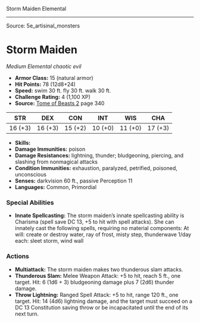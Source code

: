 <MonsterName/>Storm Maiden</MonsterName>
<CreatureType/>Elemental</CreatureType>



---

Source: 5e_artisinal_monsters

# Storm Maiden

*Medium* *Elemental* *chaotic evil*

- **Armor Class:** 15 (natural armor)
- **Hit Points:** 78 (12d8+24)
- **Speed:** swim 30 ft. fly 30 ft. walk 30 ft.
- **Challenge Rating:** 4 (1,100 XP)
- **Source:** [Tome of Beasts 2](https://koboldpress.com/kpstore/product/tome-of-beasts-2-for-5th-edition) page 340

| STR | DEX | CON | INT | WIS | CHA |
| --- | --- | --- | --- | --- | --- |
| 16 (+3) | 16 (+3) | 15 (+2) | 10 (+0) | 11 (+0) | 17 (+3) |

- **Skills:** 
- **Damage Immunities:** poison
- **Damage Resistances:** lightning, thunder; bludgeoning, piercing, and slashing from nonmagical attacks
- **Condition Immunities:** exhaustion, paralyzed, petrified, poisoned, unconscious
- **Senses:** darkvision 60 ft., passive Perception 11
- **Languages:** Common, Primordial

### Special Abilities

- **Innate Spellcasting:** The storm maiden’s innate spellcasting ability is Charisma (spell save DC 13, +5 to hit with spell attacks). She can innately cast the following spells, requiring no material components:
At will: create or destroy water, ray of frost, misty step, thunderwave
1/day each: sleet storm, wind wall

### Actions

- **Multiattack:** The storm maiden makes two thunderous slam attacks.
- **Thunderous Slam:** Melee Weapon Attack: +5 to hit, reach 5 ft., one target. Hit: 6 (1d6 + 3) bludgeoning damage plus 7 (2d6) thunder damage.
- **Throw Lightning:** Ranged Spell Attack: +5 to hit, range 120 ft., one target. Hit: 14 (4d6) lightning damage, and the target must succeed on a DC 13 Constitution saving throw or be incapacitated until the end of its next turn.




